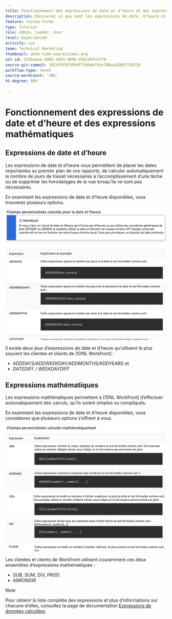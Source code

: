 ```yaml
---
title: Fonctionnement des expressions de date et d’heure et des expressions mathématiques
description: Découvrez ce que sont les expressions de date, d’heure et les expressions mathématiques et celles qui peuvent être utilisées lors de la création de données personnalisées dans Adobe [!UICONTROL Workfront].
feature: Custom Forms
type: Tutorial
role: Admin, Leader, User
level: Experienced
activity: use
team: Technical Marketing
thumbnail: date-time-expressions.png
exl-id: 333ba6ae-5004-4693-989b-03dc49fcbff8
source-git-commit: 382df5f0f590df73db9e7d3c708aa3606f750210
workflow-type: tm+mt
source-wordcount: '181'
ht-degree: 88%

---
```


# Fonctionnement des expressions de date et d’heure et des expressions mathématiques

## Expressions de date et d’heure

Les expressions de date et d’heure vous permettent de placer les dates importantes au premier plan de vos rapports, de calculer automatiquement le nombre de jours de travail nécessaires à l’accomplissement d’une tâche ou de supprimer les horodatages de la vue lorsqu’ils ne sont pas nécessaires.

En examinant les expressions de date et d’heure disponibles, vous trouverez plusieurs options.

![Exemples d’expressions de date et d’heure](assets/datetimeexpressions01.png)

Il existe deux jeux d’expressions de date et d’heure qu’utilisent le plus souvent les clientes et clients de [!DNL Workfront] :

* ADDDAYS/ADDWEEKDAY/ADDMONTHS/ADDYEARS et
* DATEDIFF / WEEKDAYDIFF

## Expressions mathématiques

Les expressions mathématiques permettent à [!DNL Workfront] d’effectuer automatiquement des calculs, qu’ils soient simples ou compliqués.

En examinant les expressions de date et d’heure disponibles, vous constaterez que plusieurs options s’offrent à vous.

![Exemples d’expressions mathématiques](assets/datetimeexpressions02.png)

Les clientes et clients de Workfront utilisent couramment ces deux ensembles d’expressions mathématiques :

* SUB, SUM, DIV, PROD
* ARRONDIR

>[!NOTE]
>
>Pour obtenir la liste complète des expressions et plus d’informations sur chacune d’elles, consultez la page de documentation [Expressions de données calculées](https://experienceleague.adobe.com/fr/docs/workfront/using/reporting/reports/calculated-custom-data/calculated-data-expressions).

